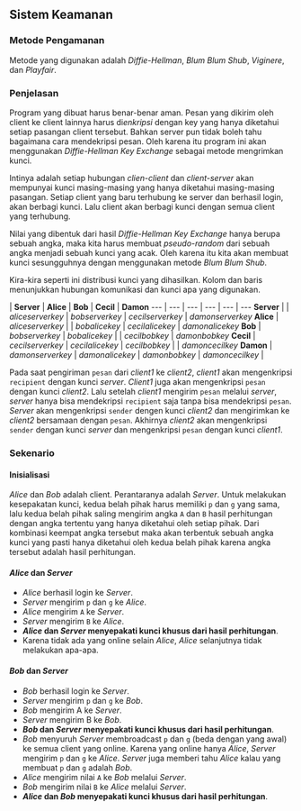 ## Sistem Keamanan

### Metode Pengamanan

Metode yang digunakan adalah *Diffie-Hellman*, *Blum Blum Shub*,  *Viginere*, dan *Playfair*.

### Penjelasan

Program yang dibuat harus benar-benar aman. Pesan yang dikirim oleh client ke client lainnya harus di*enkripsi* dengan key yang hanya diketahui setiap pasangan client tersebut. Bahkan server pun tidak boleh tahu bagaimana cara mendekripsi pesan. Oleh karena itu program ini akan menggunakan *Diffie-Hellman Key Exchange* sebagai metode mengrimkan kunci.

Intinya adalah setiap hubungan *clien-client* dan *client-server* akan mempunyai kunci masing-masing yang hanya diketahui masing-masing pasangan. Setiap client yang baru terhubung ke server dan berhasil login, akan berbagi kunci. Lalu client akan berbagi kunci dengan semua client yang terhubung.

Nilai yang dibentuk dari hasil *Diffie-Hellman Key Exchange* hanya berupa sebuah angka, maka kita harus membuat *pseudo-random* dari sebuah angka menjadi sebuah kunci yang acak. Oleh karena itu kita akan membuat kunci sesungguhnya dengan menggunakan metode *Blum Blum Shub*.

Kira-kira seperti ini distribusi kunci yang dihasilkan. Kolom dan baris menunjukkan hubungan komunikasi dan kunci apa yang digunakan.

 | **Server** | **Alice** | **Bob** | **Cecil** | **Damon**
--- | --- | --- | --- | --- | ---
**Server** | | *aliceserverkey* | *bobserverkey* | *cecilserverkey* | *damonserverkey*
**Alice** | *aliceserverkey* | | *bobalicekey* | *cecilalicekey* | *damonalicekey*
**Bob** | *bobserverkey* | *bobalicekey* | | *cecilbobkey* | *damonbobkey*
**Cecil** | *cecilserverkey* | *cecilalicekey* | *cecilbobkey* | | *damoncecilkey*
**Damon** | *damonserverkey* | *damonalicekey* | *damonbobkey* | *damoncecilkey* |

Pada saat pengiriman `pesan` dari *client1* ke *client2*, *client1* akan mengenkripsi `recipient` dengan kunci *server*. *Client1* juga akan mengenkripsi `pesan` dengan kunci *client2*. Lalu setelah *client1* mengirim `pesan` melalui *server*, *server* hanya bisa mendekripsi `recipient` saja tanpa bisa mendekripsi `pesan`. *Server* akan mengenkripsi `sender` dengen kunci *client2* dan mengirimkan ke *client2* bersamaan dengan `pesan`. Akhirnya *client2* akan mengenkripsi `sender` dengan kunci *server* dan mengenkripsi `pesan` dengan kunci *client1*.

### Sekenario

#### Inisialisasi
*Alice* dan *Bob* adalah client. Perantaranya adalah *Server*. Untuk melakukan kesepakatan kunci, kedua belah pihak harus memiliki `p` dan `g` yang sama, lalu kedua belah pihak saling mengirim angka `A` dan `B` hasil perhitungan dengan angka tertentu yang hanya diketahui oleh setiap pihak. Dari kombinasi keempat angka tersebut maka akan terbentuk sebuah angka kunci yang pasti hanya diketahui oleh kedua belah pihak karena angka tersebut adalah hasil perhitungan.

#### *Alice* dan *Server*
- *Alice* berhasil login ke *Server*.
- *Server* mengirim `p` dan `g` ke *Alice*.
- *Alice* mengirim `A` ke *Server*.
- *Server* mengirim `B` ke *Alice*.
- __*Alice* dan *Server* menyepakati kunci khusus dari hasil perhitungan__.
- Karena tidak ada yang online selain *Alice*, *Alice* selanjutnya tidak 
melakukan apa-apa.

#### *Bob* dan *Server*
- *Bob* berhasil login ke *Server*.
- *Server* mengirim `p` dan `g` ke *Bob*.
- *Bob* mengirim A ke *Server*.
- *Server* mengirim B ke *Bob*.
- __*Bob* dan *Server* menyepakati kunci khusus dari hasil perhitungan__.
- *Bob* menyuruh *Server* membroadcast `p` dan `g` (beda dengan yang awal) 
ke semua client yang online. Karena yang online hanya *Alice*, *Server* 
mengirim `p` dan `g` ke *Alice*. *Server* juga memberi tahu *Alice* kalau 
yang membuat `p` dan `g` adalah *Bob*.
- *Alice* mengirim nilai `A` ke *Bob* melalui *Server*.
- *Bob* mengirim nilai `B` ke *Alice* melalui *Server*.
- __*Alice* dan *Bob* menyepakati kunci khusus dari hasil perhitungan__.
